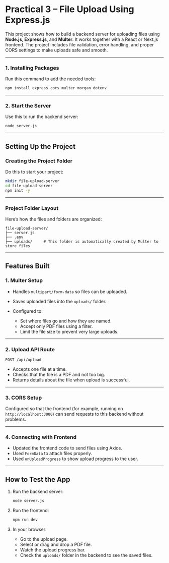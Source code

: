 # Practical 3 – File Upload Using Express.js

This project shows how to build a backend server for uploading files using **Node.js**, **Express.js**, and **Multer**. It works together with a React or Next.js frontend. The project includes file validation, error handling, and proper CORS settings to make uploads safe and smooth.

---

### 1. Installing Packages

Run this command to add the needed tools:

```bash
npm install express cors multer morgan dotenv
````

---

### 2. Start the Server

Use this to run the backend server:

```bash
node server.js
```

---

## Setting Up the Project

### Creating the Project Folder

Do this to start your project:

```bash
mkdir file-upload-server
cd file-upload-server
npm init -y
```

---

### Project Folder Layout

Here’s how the files and folders are organized:

```
file-upload-server/
├── server.js
├── .env
├── uploads/     # This folder is automatically created by Multer to store files
```

---

## Features Built

### 1. Multer Setup

* Handles `multipart/form-data` so files can be uploaded.
* Saves uploaded files into the `uploads/` folder.
* Configured to:

  * Set where files go and how they are named.
  * Accept only PDF files using a filter.
  * Limit the file size to prevent very large uploads.

---

### 2. Upload API Route

```http
POST /api/upload
```

* Accepts one file at a time.
* Checks that the file is a PDF and not too big.
* Returns details about the file when upload is successful.

---

### 3. CORS Setup

Configured so that the frontend (for example, running on `http://localhost:3000`) can send requests to this backend without problems.

---

### 4. Connecting with Frontend

* Updated the frontend code to send files using Axios.
* Used `FormData` to attach files properly.
* Used `onUploadProgress` to show upload progress to the user.

---

## How to Test the App

1. Run the backend server:

   ```bash
   node server.js
   ```

2. Run the frontend:

   ```bash
   npm run dev
   ```

3. In your browser:

   * Go to the upload page.
   * Select or drag and drop a PDF file.
   * Watch the upload progress bar.
   * Check the `uploads/` folder in the backend to see the saved files.
